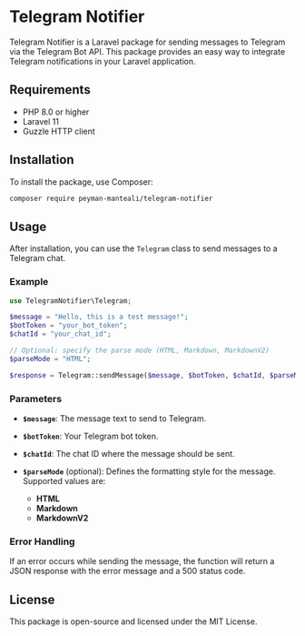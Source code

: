 
# Telegram Notifier

Telegram Notifier is a Laravel package for sending messages to Telegram via the Telegram Bot API. This package provides an easy way to integrate Telegram notifications in your Laravel application.

## Requirements

- PHP 8.0 or higher
- Laravel 11
- Guzzle HTTP client

## Installation

To install the package, use Composer:

```bash
composer require peyman-manteali/telegram-notifier
```

## Usage

After installation, you can use the `Telegram` class to send messages to a Telegram chat.

### Example

```php
use TelegramNotifier\Telegram;

$message = "Hello, this is a test message!";
$botToken = "your_bot_token";
$chatId = "your_chat_id";

// Optional: specify the parse mode (HTML, Markdown, MarkdownV2)
$parseMode = "HTML";

$response = Telegram::sendMessage($message, $botToken, $chatId, $parseMode);
```

### Parameters

- **`$message`**: The message text to send to Telegram.
- **`$botToken`**: Your Telegram bot token.
- **`$chatId`**: The chat ID where the message should be sent.
- **`$parseMode`** (optional): Defines the formatting style for the message. Supported values are:


  - **HTML**
  - **Markdown**
  - **MarkdownV2**

### Error Handling

If an error occurs while sending the message, the function will return a JSON response with the error message and a 500 status code.

## License

This package is open-source and licensed under the MIT License.
